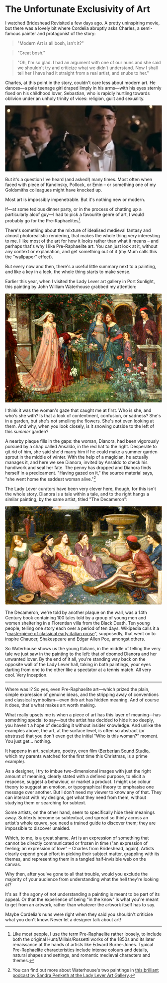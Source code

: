 # The Unfortunate Exclusivity of Art

I watched Brideshead Revisited a few days ago. A pretty uninspiring movie, but there was a lovely bit where Cordelia abruptly asks Charles, a semi-famous painter and protagonist of the story:

> "Modern Art is all bosh, isn't it?"

> "Great bosh."

> "Oh, I'm so glad. I had an argument with one of our nuns and she said we shouldn't try and criticize what we didn't understand. Now I shall tell her I have had it straight from a real artist, and snubs to her."

Charles, at this point in the story, couldn't care less about modern art. He dances—a pale teenage girl draped limply in his arms—with his eyes sternly fixed on his childhood lover, Sebastian, who is rapidly hurtling towards oblivion under an unholy trinity of vices: religion, guilt and sexuality.

![Charles dances with Cordelia in Brideshead Revisited](/media/brideshead-revisited.jpg)

But it's a question I've heard (and asked!) many times. Most often when faced with piece of Kandinsky, Pollock, or Emin – or something one of my Goldsmiths colleagues might have knocked up.

Most art is impossibly impenetrable. But it's nothing new or modern.

If—at some tedious dinner party, or in the process of chatting up a particularly aloof guy—I had to pick a favourite genre of art, I would probably go for the Pre-Raphaelites[^1].

There's something about the mixture of idealised medieval fantasy and almost photorealistic rendering, that makes the whole thing very interesting to me. I like most of the art for how it looks rather than what it means – and perhaps that's why I like Pre-Raphaelite art. You can just look at it, without any context or explanation, and get something out of it (my Mum calls this the "wallpaper" effect).

But every now and then, there's a useful little summary next to a painting, and like a key in a lock, the whole thing starts to make sense.

Earlier this year, when I visited the Lady Lever art gallery in Port Sunlight, this painting by John William Waterhouse grabbed my attention:

[![The Enchanted Garden by John William Waterhouse, 1916](/media/enchanted-garden.jpg)](http://www.bbc.co.uk/arts/yourpaintings/paintings/the-enchanted-garden-102703)

I think it was the woman's gaze that caught me at first. Who is she, and who's she with? Is that a look of contentment, confusion, or sadness? She's in a garden, but she's not smelling the flowers. She's not even looking at them. And why, when you look closely, is it snowing outside to the left of this *summer* garden?

A nearby plaque fills in the gaps: the woman, Dianora, had been vigorously pursued by a chap called Ansaldo, in the red hat to the right. Desperate to git rid of him, she said she'd marry him if he could make a summer garden sprout in the middle of winter. With the help of a magician, he actually manages it, and here we see Dianora, invited by Ansaldo to check his handiwork and seal her fate. The penny has dropped and Dianora finds herself in a predicament. "Having gazed on it," the source material says, "she went home the saddest woman alive."[^2]

The Lady Lever curators have been very clever here, though, for this isn't the whole story. Dianora is a tale within a tale, and to the right hangs a similar painting, by the same artist, titled "The Decameron":

[![The Decameron by John Willian Waterhouse, 1916](/media/decameron.jpg)](http://www.bbc.co.uk/arts/yourpaintings/paintings/the-decameron-117871)

The Decameron, we're told by another plaque on the wall, was a  14th Century book containing 100 tales told by a group of young men and women sheltering in a Florentian villa from the Black Death. Ten young people, telling one story each over a period of ten days. Wikipedia calls it a "[masterpiece of classical early italian prose](http://en.wikipedia.org/wiki/The_Decameron)", supposedly, that went on to inspire Chaucer, Shakespeare and Edgar Allen Poe, amongst others.

So Waterhouse shows us the young Italians, in the middle of telling the very tale we just saw in the painting to the left: that of doomed Dianora and her unwanted lover. By the end of it all, you're standing way back on the opposite wall of the Lady Lever hall, taking in both paintings, your eyes darting from one to the other like a spectator at a tennis match. All very cool. Very Inception.

* * *

Where was I? So yes, even Pre-Raphaelite art—which prized the plain, simple expression of genuine ideas, and the stripping away of conventions and classical symbolism—even *this* art has hidden meaning. And of course it does, that's what makes art worth making.

What really upsets me is when a piece of art has this layer of meaning—has something special to say—but the artist has decided to hide it so deeply, you haven't a hope of decoding it without insider knowledge. And unlike the examples above, the art, at the surface level, is often so abstract (or abstruse) that you don't even get the initial "Who is this woman?" moment. You just get… nothing.

It happens in art, sculpture, poetry, even film ([Berberian Sound Studio](https://en.wikipedia.org/wiki/Berberian_Sound_Studio), which my parents watched for the first time this Christmas, is a prime example).

As a designer, I try to imbue two-dimensional images with just the right amount of meaning, clearly stated with a defined purpose, to elicit a response, suggest a behaviour, or market a product. I might use colour theory to suggest an emotion, or typographical theory to emphasise one message over another. But I don't need my viewer to know any of that. They can interact with my designs, get what they need from them, without studying them or searching for subtext.

Some artists, on the other hand, seem to specifically hide their meanings away. Subtexts become so subtextual, and spread so thinly across an artist's whole œuvre, you need a trained guide to discover them; they are impossible to discover unaided.

Which, to me, is a great shame. Art is an expression of something that cannot be directly communicated or frozen in time ("an expression of feeling; an expression of love" – Charles from Brideshead, again). Artists clearly expend great effort in picking their subject matter, grappling with its themes, and representing them in a tangled half-invisible web on the canvas.

Why then, after you've gone to all that trouble, would you exclude the majority of your audience from understanding what the hell they're looking at?

It's as if the agony of not understanding a painting is meant to be part of its appeal. Or that the experience of being "in the know" is what you're meant to get from an artwork, rather than whatever the artwork itself has to say.

Maybe Cordelia's nuns were right when they said you shouldn't criticise what you don't know. Never let a designer talk about art!

[^1]: Like most people, I use the term Pre-Raphaelite rather loosely, to include both the original Hunt/Millais/Rossetti works of the 1850s and its later renaissance at the hands of artists like Edward Burne-Jones. Typical Pre-Raphaelite characteristics include intense colours and details, natural shapes and settings, and romantic medieval characters and themes.
[^2]: You can find out more about Waterhouse's two paintings in [this brilliant podcast by Sandra Penketh at the Lady Lever Art Gallery](http://www.liverpoolmuseums.org.uk/podcasts/decameron_enchanted_waterhouse.aspx).
